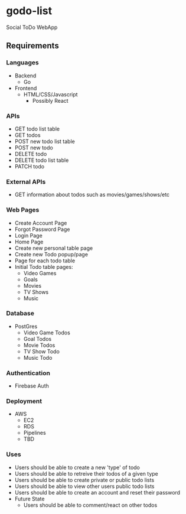 # godo-list

Social ToDo WebApp

## Requirements

### Languages

- Backend
  - Go
- Frontend
  - HTML/CSS/Javascript
    - Possibly React

### APIs

- GET todo list table
- GET todos
- POST new todo list table
- POST new todo
- DELETE todo
- DELETE todo list table
- PATCH todo

### External APIs

- GET information about todos such as movies/games/shows/etc

### Web Pages

- Create Account Page
- Forgot Password Page
- Login Page
- Home Page
- Create new personal table page
- Create new Todo popup/page
- Page for each todo table
- Initial Todo table pages:
  - Video Games
  - Goals
  - Movies
  - TV Shows
  - Music

### Database

- PostGres
  - Video Game Todos
  - Goal Todos
  - Movie Todos
  - TV Show Todo
  - Music Todo

### Authentication

- Firebase Auth

### Deployment

- AWS
  - EC2
  - RDS
  - Pipelines
  - TBD

### Uses

- Users should be able to create a new 'type' of todo
- Users should be able to retreive their todos of a given type
- Users should be able to create private or public todo lists
- Users should be able to view other users public todo lists
- Users should be able to create an account and reset their password
- Future State
  - Users should be able to comment/react on other todos
